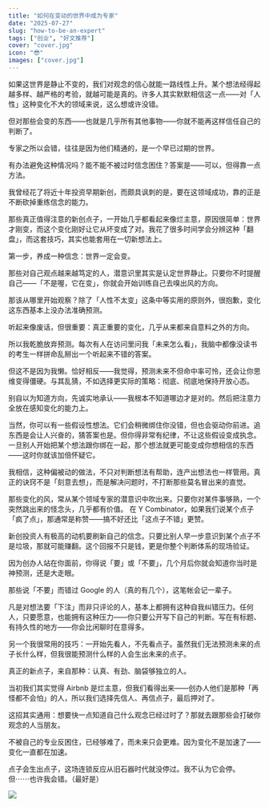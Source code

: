 ```yaml
---
title: "如何在变动的世界中成为专家"
date: "2025-07-27"
slug: "how-to-be-an-expert"
tags: ["创业", "好文推荐"]
cover: "cover.jpg"
icon: "😎"
images: ["cover.jpg"]
---
```

如果这世界是静止不变的，我们对观念的信心就能一路线性上升。某个想法经得起越多样、越严格的考验，就越可能是真的。许多人其实默默相信这一点——对「人性」这种变化不大的领域来说，这么想或许没错。



但对那些会变的东西——也就是几乎所有其他事物——你就不能再这样信任自己的判断了。



专家之所以会错，往往是因为他们精通的，是一个早已过期的世界。



有办法避免这种情况吗？能不能不被过时信念困住？答案是——可以，但得靠一点方法。



我曾经花了将近十年投资早期新创，而颇具讽刺的是，要在这领域成功，靠的正是不断砍掉重练信念的能力。



那些真正值得注意的新创点子，一开始几乎都看起来像烂主意，原因很简单：世界才刚变，而这个变化刚好让它从坏变成了对。我花了很多时间学会分辨这种「翻盘」，而这套技巧，其实也能套用在一切新想法上。



第一步，养成一种信念：世界一定会变。



那些对自己观点越来越笃定的人，潜意识里其实是认定世界静止。只要你不时提醒自己——「不是喔，它在变」，你就会开始训练自己去嗅出风的方向。



那该从哪里开始观察？除了「人性不太变」这条中等实用的原则外，很抱歉，变化这东西基本上没办法准确预测。



听起来像废话，但很重要：真正重要的变化，几乎从来都来自意料之外的方向。



所以我乾脆放弃预测。每次有人在访问里问我「未来怎么看」，我脑中都像没读书的考生一样拼命乱掰出一个听起来不错的答案。



但这不是因为我懒。恰好相反——我觉得，预测未来不但命中率可怜，还会让你思维变得僵硬。与其乱猜，不如选择更实际的策略：彻底、彻底地保持开放心态。



别自以为知道方向，先诚实地承认——我根本不知道哪边才是对的。然后把注意力全放在感知变化的能力上。



当然，你可以有一些假设性想法。它们会稍微绑住你没错，但也会驱动你前进。追东西是会让人兴奋的，猜答案也是。但你得非常有纪律，不让这些假设变成执念。
一旦别人开始把某个想法跟你绑在一起，那个想法就更可能变成你想相信的东西——这时你就该加倍怀疑它。



我相信，这种偏被动的做法，不只对判断想法有帮助，连产出想法也一样管用。真正的诀窍不是「刻意去想」，而是解决问题时，不打断那些莫名冒出来的直觉。



那些变化的风，常从某个领域专家的潜意识中吹出来。只要你对某件事够熟，一个突然跳出来的怪念头，几乎都有价值。
在 Y Combinator，如果我们说某个点子「疯了点」，那通常是称赞——搞不好还比「这点子不错」更赞。



新创投资人有极高的动机要刷新自己的信念。只要比别人早一步意识到某个点子不是垃圾，那就可能赚翻。这个回报不只是钱，更是你整个判断体系的现场验证。



因为创办人站在你面前，你得说「要」或「不要」，几个月后你就会知道你当时是神预测，还是大走眼。



那些说「不要」而错过 Google 的人（真的有几个），这笔帐会记一辈子。



凡是对想法要「下注」而非只评论的人，基本上都拥有这种自我纠错压力。任何人，只要愿意，也能拥有这种压力——你只要公开写下自己的判断。写在有标题、有持久性的地方——你会比闲聊时在意得多。



另一个我很常用的技巧：一开始先看人，不先看点子。虽然我们无法预测未来的点子长什么样，但我很能预测什么样的人会生出未来的点子。



真正的新点子，来自那种：认真、有劲、脑袋够独立的人。



当初我们其实觉得 Airbnb 是烂主意，但我们看得出来——创办人他们是那种「再怪都不会怕」的人，所以我们选择先信人、再信点子，最后押对了。



这招其实通用：想要快一点知道自己什么观念已经过时了？那就去跟那些会打破你观念的人当朋友。



不被自己的专业反困住，已经够难了，而未来只会更难。因为变化不是加速了——变化一直都在加速。



点子会生出点子，这场连锁反应从旧石器时代就没停过。我不认为它会停。
但⋯⋯也许我会错。（最好是）




![](https://prod-files-secure.s3.us-west-2.amazonaws.com/112d0858-5090-4d34-a606-b75eb8d65fd2/46476355-9cf3-4e99-9b7a-3531bc426380/1000202064.png?X-Amz-Algorithm=AWS4-HMAC-SHA256&X-Amz-Content-Sha256=UNSIGNED-PAYLOAD&X-Amz-Credential=ASIAZI2LB46626POSEOD%2F20251018%2Fus-west-2%2Fs3%2Faws4_request&X-Amz-Date=20251018T183927Z&X-Amz-Expires=3600&X-Amz-Security-Token=IQoJb3JpZ2luX2VjEBoaCXVzLXdlc3QtMiJHMEUCIFgsDpT%2BA0C6H%2BlIP%2FoYdSCldWMyQE0GM9sifSO2CIZdAiEA3pGhqvZCStXNyY1DaCqvcbUKYaVrFuROAsjh1XfE%2FCkqiAQIw%2F%2F%2F%2F%2F%2F%2F%2F%2F%2F%2FARAAGgw2Mzc0MjMxODM4MDUiDLLTr8DiJe94Vx15%2FCrcA68NtYOT3gbr7ESY6gSXViqQHOJkO1WoCFSI6NWiAvHw3V9huIi%2Bj8K0CQYa%2B3Vli1OPIHqSIjWIltBaF5Kax59joVHcB%2F7Y2YYTQhnq0TN8RaBcQYLuPfWv0BINcfvnY%2BqstuWiwJZDD33gHcOAcz6Rhqa6TzSoHr3XbGS5cbNoaFxNb2%2BRT8onJMpN%2FTvWCdeKJgtTMltshbh1K5TRbaHVdsAxE2w55YIL5iGzTIl9t2wwBBItG4v6%2BfOhKDBHK0OOrVWD4bGzqb5GoZhCuEX91DBLAmFQ2jz4lYnwq0t50PbkHusH9GR1vR1yO%2Be5IhsEF8TOqemDcyffu4P4dsclDinUreWahFqaZpFby4NcTd0%2BAbYG7IPQF72oaUOj0Ie6rR9PtlLta126HbRiSmISmrZBirNQYURUlRRKgRUC%2BkEQoomDXG5Qq3UQkILzMCEyE%2BUb4A7QBn4uiuYziVNBuGvrjzXc9iNiu6ocj4hjaI0SEMF835CihnpSzi85LH604lBuXlxq8o9SV01VtYay%2BzevV7dSvwJhgAthBg0GdXqKrQfh4%2FL3pHFssKKQxxklHWdPXCPYsc%2FxgkFN0q2apUzG6w5vyuDBeaaZlxEnLJytQq2ZEuc86xxLMPuvz8cGOqUB0kUTaKPiBxSZ44mXc%2FMeAeJ31cPqZKVNPN9ksTCeh3zEfL306F0XV8L8evKDEul4MfCFXHikiJmH56iycmYgZf%2F0pbe77wgvUjDJlqN5c6acO5jYjEFJPkypW4FH8W0DGd%2Bu8B1GIKnW7iykC2TZm3yDAtQD%2FyPVWZ%2F%2Fm8Yu1fk8aRstxsNq%2FXrWgKlckJjic19KXP6EIacVj4xwQdBygf9O930N&X-Amz-Signature=68686c72375e11ed90e5919ea2aa6fc5661e5cd7f13d6ff3d2399295d41f1303&X-Amz-SignedHeaders=host&x-amz-checksum-mode=ENABLED&x-id=GetObject)

